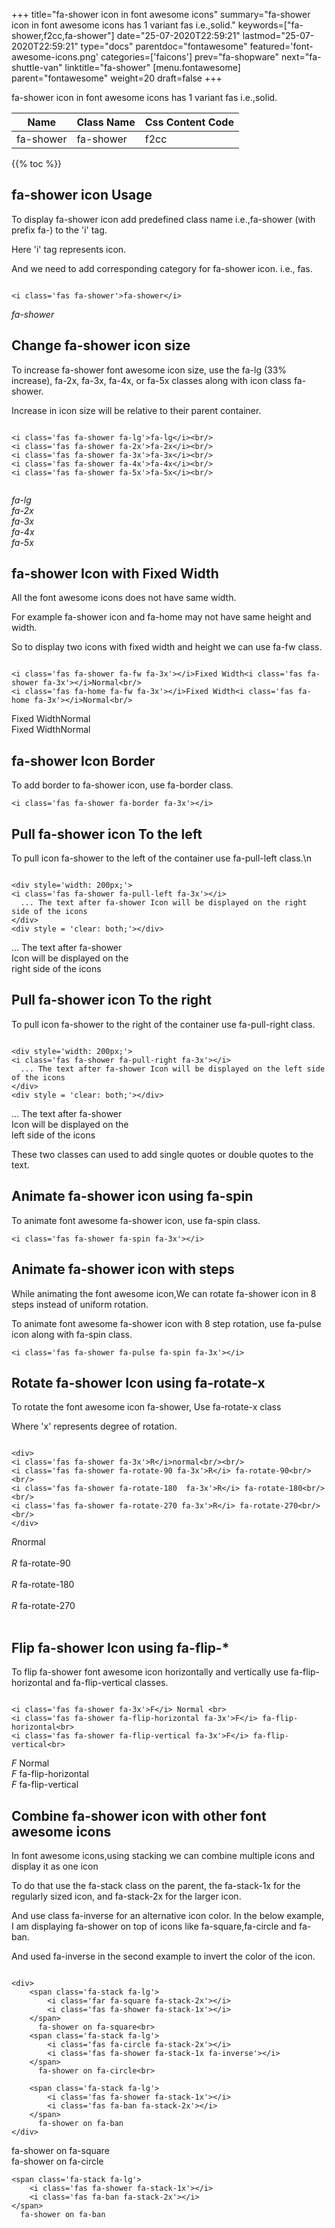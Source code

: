 +++
title="fa-shower icon in font awesome icons"
summary="fa-shower icon in font awesome icons has 1 variant fas i.e.,solid."
keywords=["fa-shower,f2cc,fa-shower"]
date="25-07-2020T22:59:21"
lastmod="25-07-2020T22:59:21"
type="docs"
parentdoc="fontawesome"
featured='font-awesome-icons.png'
categories=['faicons']
prev="fa-shopware"
next="fa-shuttle-van"
linktitle="fa-shower"
[menu.fontawesome]
parent="fontawesome"
weight=20
draft=false
+++


fa-shower icon in font awesome icons has 1 variant fas i.e.,solid.

<div class='table-responsive'><table class='table'><thead><tr><th>Name</th><th>Class Name</th><th>Css Content Code</th></tr></thead><tbody><tr><td>fa-shower</td><td>fa-shower</td><td>f2cc</td></tr></tbody></table></div>


{{% toc %}}


## fa-shower icon Usage

To display fa-shower icon add predefined class name i.e.,fa-shower (with prefix fa-) to the 'i' tag.

Here 'i' tag represents icon.

And we need to add corresponding category for fa-shower icon. i.e., fas.


```

<i class='fas fa-shower'>fa-shower</i>
```

<i class='fas fa-shower'>fa-shower</i>




## Change fa-shower icon size
To increase fa-shower font awesome icon size, use the fa-lg (33% increase), fa-2x, fa-3x, fa-4x, or fa-5x classes along with icon class fa-shower.

Increase in icon size will be relative to their parent container. 

```

<i class='fas fa-shower fa-lg'>fa-lg</i><br/>
<i class='fas fa-shower fa-2x'>fa-2x</i><br/>
<i class='fas fa-shower fa-3x'>fa-3x</i><br/>
<i class='fas fa-shower fa-4x'>fa-4x</i><br/>
<i class='fas fa-shower fa-5x'>fa-5x</i><br/>
            
```

<i class='fas fa-shower fa-lg'>fa-lg</i><br/>
<i class='fas fa-shower fa-2x'>fa-2x</i><br/>
<i class='fas fa-shower fa-3x'>fa-3x</i><br/>
<i class='fas fa-shower fa-4x'>fa-4x</i><br/>
<i class='fas fa-shower fa-5x'>fa-5x</i><br/>
            



## fa-shower Icon with Fixed Width 

All the font awesome icons does not have same width.

For example fa-shower icon and fa-home may not have same height and width.

So to display two icons with fixed width and height we can use fa-fw class.


```

<i class='fas fa-shower fa-fw fa-3x'></i>Fixed Width<i class='fas fa-shower fa-3x'></i>Normal<br/>
<i class='fas fa-home fa-fw fa-3x'></i>Fixed Width<i class='fas fa-home fa-3x'></i>Normal<br/>
```

<i class='fas fa-shower fa-fw fa-3x'></i>Fixed Width<i class='fas fa-shower fa-3x'></i>Normal<br/>
<i class='fas fa-home fa-fw fa-3x'></i>Fixed Width<i class='fas fa-home fa-3x'></i>Normal<br/>



## fa-shower Icon Border 

To add border to fa-shower icon, use fa-border class.


```
<i class='fas fa-shower fa-border fa-3x'></i>

```
<i class='fas fa-shower fa-border fa-3x'></i>





## Pull fa-shower icon To the left

To pull icon fa-shower to the left of the container use fa-pull-left class.\n

```

<div style='width: 200px;'>
<i class='fas fa-shower fa-pull-left fa-3x'></i>
  ... The text after fa-shower Icon will be displayed on the right side of the icons
</div>
<div style = 'clear: both;'></div>
```

<div style='width: 200px;'>
<i class='fas fa-shower fa-pull-left fa-3x'></i>
  ... The text after fa-shower Icon will be displayed on the right side of the icons
</div>
<div style = 'clear: both;'></div>




## Pull fa-shower icon To the right
To pull icon fa-shower to the right of the container use fa-pull-right class.

```

<div style='width: 200px;'>
<i class='fas fa-shower fa-pull-right fa-3x'></i>
  ... The text after fa-shower Icon will be displayed on the left side of the icons
</div>
<div style = 'clear: both;'></div>
```

<div style='width: 200px;'>
<i class='fas fa-shower fa-pull-right fa-3x'></i>
  ... The text after fa-shower Icon will be displayed on the left side of the icons
</div>
<div style = 'clear: both;'></div>

These two classes can used to add single quotes or double quotes to the text.


## Animate fa-shower icon using fa-spin
To animate font awesome fa-shower icon, use fa-spin class.

```
<i class='fas fa-shower fa-spin fa-3x'></i>
```
<i class='fas fa-shower fa-spin fa-3x'></i>




## Animate fa-shower icon with steps
While animating the font awesome icon,We can rotate fa-shower icon in 8 steps instead of uniform rotation.

To animate font awesome fa-shower icon with 8 step rotation, use fa-pulse icon along with fa-spin class.


```
<i class='fas fa-shower fa-pulse fa-spin fa-3x'></i>

```
<i class='fas fa-shower fa-pulse fa-spin fa-3x'></i>





## Rotate fa-shower Icon using fa-rotate-x
To rotate the font awesome icon fa-shower, Use fa-rotate-x class

Where 'x' represents degree of rotation.


```

<div>
<i class='fas fa-shower fa-3x'>R</i>normal<br/><br/>
<i class='fas fa-shower fa-rotate-90 fa-3x'>R</i> fa-rotate-90<br/><br/> 
<i class='fas fa-shower fa-rotate-180  fa-3x'>R</i> fa-rotate-180<br/><br/> 
<i class='fas fa-shower fa-rotate-270 fa-3x'>R</i> fa-rotate-270<br/><br/>
</div>
```

<div>
<i class='fas fa-shower fa-3x'>R</i>normal<br/><br/>
<i class='fas fa-shower fa-rotate-90 fa-3x'>R</i> fa-rotate-90<br/><br/> 
<i class='fas fa-shower fa-rotate-180  fa-3x'>R</i> fa-rotate-180<br/><br/> 
<i class='fas fa-shower fa-rotate-270 fa-3x'>R</i> fa-rotate-270<br/><br/>
</div>




## Flip fa-shower Icon using fa-flip-*
To flip fa-shower font awesome icon horizontally and vertically use fa-flip-horizontal and fa-flip-vertical classes. 

```

<i class='fas fa-shower fa-3x'>F</i> Normal <br>
<i class='fas fa-shower fa-flip-horizontal fa-3x'>F</i> fa-flip-horizontal<br>
<i class='fas fa-shower fa-flip-vertical fa-3x'>F</i> fa-flip-vertical<br>
```

<i class='fas fa-shower fa-3x'>F</i> Normal <br>
<i class='fas fa-shower fa-flip-horizontal fa-3x'>F</i> fa-flip-horizontal<br>
<i class='fas fa-shower fa-flip-vertical fa-3x'>F</i> fa-flip-vertical<br>




## Combine fa-shower icon with other font awesome icons
In font awesome icons,using stacking we can combine multiple icons and display it as one icon 

To do that use the fa-stack class on the parent, the fa-stack-1x for the regularly sized icon, and fa-stack-2x for the larger icon.

And use class fa-inverse for an alternative icon color. 
In the below example, I am displaying fa-shower on top of icons like fa-square,fa-circle and fa-ban.

And used fa-inverse in the second example to invert the color of the icon.

```

<div>
    <span class='fa-stack fa-lg'>
        <i class='far fa-square fa-stack-2x'></i>
        <i class='fas fa-shower fa-stack-1x'></i>
    </span>
      fa-shower on fa-square<br>
    <span class='fa-stack fa-lg'>
        <i class='fas fa-circle fa-stack-2x'></i>
        <i class='fas fa-shower fa-stack-1x fa-inverse'></i>
    </span>
      fa-shower on fa-circle<br>

    <span class='fa-stack fa-lg'>
        <i class='fas fa-shower fa-stack-1x'></i>
        <i class='fas fa-ban fa-stack-2x'></i>
    </span>
      fa-shower on fa-ban
</div>
```

<div>
    <span class='fa-stack fa-lg'>
        <i class='far fa-square fa-stack-2x'></i>
        <i class='fas fa-shower fa-stack-1x'></i>
    </span>
      fa-shower on fa-square<br>
    <span class='fa-stack fa-lg'>
        <i class='fas fa-circle fa-stack-2x'></i>
        <i class='fas fa-shower fa-stack-1x fa-inverse'></i>
    </span>
      fa-shower on fa-circle<br>

    <span class='fa-stack fa-lg'>
        <i class='fas fa-shower fa-stack-1x'></i>
        <i class='fas fa-ban fa-stack-2x'></i>
    </span>
      fa-shower on fa-ban
</div>







